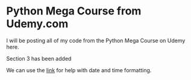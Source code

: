 # Python Mega Course from Udemy.com
I will be posting all of my code from the Python Mega Course on Udemy here.

Section 3 has been added

We can use the [link](http://strftime.org/) for help with date and time formatting.